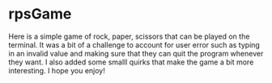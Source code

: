 # rpsGame
 Here is a simple game of rock, paper, scissors that can be played on the terminal. It was a bit of a challenge to account for user error such as typing in an invalid value and making sure that they can quit the program whenever they want. I also added some smalll quirks that make the game a bit more interesting. I hope you enjoy!
